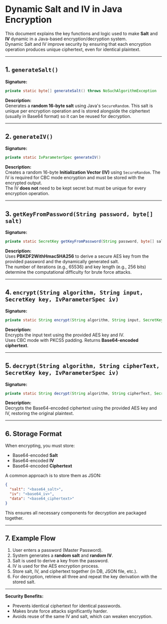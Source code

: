
# Dynamic Salt and IV in Java Encryption

This document explains the key functions and logic used to make **Salt** and **IV** dynamic in a Java-based encryption/decryption system.  
Dynamic Salt and IV improve security by ensuring that each encryption operation produces unique ciphertext, even for identical plaintext.

---

## 1. `generateSalt()`
**Signature:**
```java
private static byte[] generateSalt() throws NoSuchAlgorithmException
```
**Description:**  
Generates a **random 16-byte salt** using Java's `SecureRandom`. This salt is unique per encryption operation and is stored alongside the ciphertext (usually in Base64 format) so it can be reused for decryption.

---

## 2. `generateIV()`
**Signature:**
```java
private static IvParameterSpec generateIV()
```
**Description:**  
Creates a random 16-byte **Initialization Vector (IV)** using `SecureRandom`. The IV is required for CBC mode encryption and must be stored with the encrypted output.  
The IV **does not** need to be kept secret but must be unique for every encryption operation.

---

## 3. `getKeyFromPassword(String password, byte[] salt)`
**Signature:**
```java
private static SecretKey getKeyFromPassword(String password, byte[] salt) throws NoSuchAlgorithmException, InvalidKeySpecException
```
**Description:**  
Uses **PBKDF2WithHmacSHA256** to derive a secure AES key from the provided password and the dynamically generated salt.  
The number of iterations (e.g., 65536) and key length (e.g., 256 bits) determine the computational difficulty for brute force attacks.

---

## 4. `encrypt(String algorithm, String input, SecretKey key, IvParameterSpec iv)`
**Signature:**
```java
private static String encrypt(String algorithm, String input, SecretKey key, IvParameterSpec iv) throws GeneralSecurityException
```
**Description:**  
Encrypts the input text using the provided AES key and IV.  
Uses CBC mode with PKCS5 padding. Returns **Base64-encoded ciphertext**.

---

## 5. `decrypt(String algorithm, String cipherText, SecretKey key, IvParameterSpec iv)`
**Signature:**
```java
private static String decrypt(String algorithm, String cipherText, SecretKey key, IvParameterSpec iv) throws GeneralSecurityException
```
**Description:**  
Decrypts the Base64-encoded ciphertext using the provided AES key and IV, restoring the original plaintext.

---

## 6. Storage Format
When encrypting, you must store:
- Base64-encoded **Salt**
- Base64-encoded **IV**
- Base64-encoded **Ciphertext**

A common approach is to store them as JSON:
```json
{
  "salt": "<base64_salt>",
  "iv": "<base64_iv>",
  "data": "<base64_ciphertext>"
}
```
This ensures all necessary components for decryption are packaged together.

---

## 7. Example Flow
1. User enters a password (Master Password).
2. System generates a **random salt** and **random IV**.
3. Salt is used to derive a key from the password.
4. IV is used for the AES encryption process.
5. Store salt, IV, and ciphertext together (in DB, JSON file, etc.).
6. For decryption, retrieve all three and repeat the key derivation with the stored salt.

---

**Security Benefits:**
- Prevents identical ciphertext for identical passwords.
- Makes brute force attacks significantly harder.
- Avoids reuse of the same IV and salt, which can weaken encryption.

